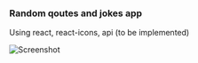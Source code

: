 ### Random qoutes and jokes app

Using react, react-icons, api (to be implemented)

![Screenshot]("/public/screenshot.png")
